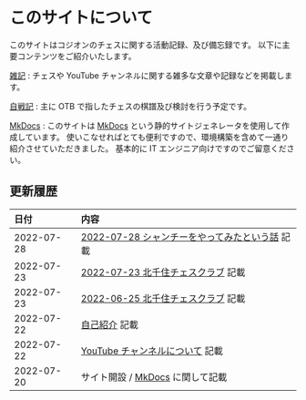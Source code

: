# このサイトについて

このサイトはコジオンのチェスに関する活動記録、及び備忘録です。
以下に主要コンテンツをご紹介いたします。

[雑記](note/introduction.md)
:   チェスや YouTube チャンネルに関する雑多な文章や記録などを掲載します。

[自戦記](otb/2022/0625.md)
:   主に OTB で指したチェスの棋譜及び検討を行う予定です。

[MkDocs](mkdocs/001.md)
:   このサイトは [MkDocs](https://www.mkdocs.org/) という静的サイトジェネレータを使用して作成しています。
使いこなせればとても便利ですので、環境構築を含めて一通り紹介させていただきました。
基本的に IT エンジニア向けですのでご留意ください。

## 更新履歴

|日付|内容|
|:--|:--|
|2022-07-28|[2022-07-28 シャンチーをやってみたという話](note/20220728.md) 記載|
|2022-07-23|[2022-07-23 北千住チェスクラブ](otb/2022/0723.md) 記載|
|2022-07-23|[2022-06-25 北千住チェスクラブ](otb/2022/0625.md) 記載|
|2022-07-22|[自己紹介](note/introduction.md) 記載|
|2022-07-22|[YouTube チャンネルについて](note/youtube.md) 記載|
|2022-07-20|サイト開設 / [MkDocs](mkdocs/001.md) に関して記載|